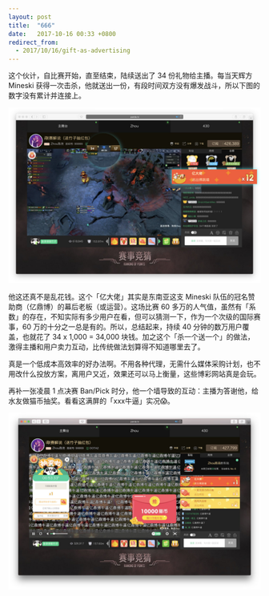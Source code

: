 ```yaml
---
layout: post
title:  "666"
date:   2017-10-16 00:33 +0800
redirect_from:
  - 2017/10/16/gift-as-advertising
---
```


这个伙计，自比赛开始，直至结束，陆续送出了 34 份礼物给主播。每当天辉方 Mineski 获得一次击杀，他就送出一份，有段时间双方没有爆发战斗，所以下图的数字没有累计并连接上。

![gift as advertising](/files/2017/10/16/gift_as_advertising.jpg)

他这还真不是乱花钱。这个「亿大佬」其实是东南亚这支 Mineski 队伍的冠名赞助商（亿鼎博）的幕后老板（或运营）。这场比赛 60 多万的人气值，虽然有「系数」的存在，不知实际有多少用户在看，但可以猜测一下，作为一个次级的国际赛事，60 万的十分之一总是有的。所以，总结起来，持续 40 分钟的数万用户覆盖，也就花了 34 x 1,000 = 34,000 块钱。加之这个「杀一个送一个」的做法，激得主播和用户卖力互动，比传统做法划算得不知道哪里去了。

真是一个低成本高效率的好办法啊。不用各种代理，无需什么媒体采购计划，也不用改什么投放方案，离用户又近，效果还可以马上衡量，这些博彩网站真是会玩。

再补一张凌晨 1 点决赛 Ban/Pick 时分，他一个墙导致的互动：主播为答谢他，给水友做猫币抽奖。看看这满屏的「xxx牛逼」实况😱。

![woo](/files/2017/10/16/woo.jpg)